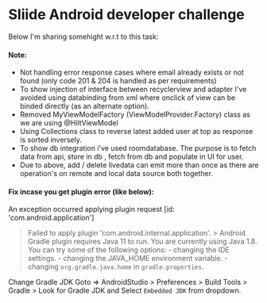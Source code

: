 # Sliide Android developer challenge 

Below I'm sharing somehight w.r.t to this task:

####  Note:
- Not handling error response cases where email already exists or not found (only code 201 & 204 is handled as per requirements)
- To show injection of interface between recyclerview and adapter I've avoided using databinding from xml where onclick of view can be binded directly (as an alternate option).
- Removed MyViewModelFactory (ViewModelProvider.Factory) class as we are using @HiltViewModel
- Using Collections class to reverse latest added user at top as response is sorted inversely.
- To show db integration i've used roomdatabase. The purpose is to fetch data from api, store in db , fetch from db and populate in UI for user.
- Due to above, add / delete livedata can emit more than once as there are operation's on remote and local data source both together.

#### Fix incase you get plugin error (like below):

 An exception occurred applying plugin request [id: 'com.android.application']
 > Failed to apply plugin 'com.android.internal.application'.
    > Android Gradle plugin requires Java 11 to run. You are currently using Java 1.8.
      You can try some of the following options:
        - changing the IDE settings.
        - changing the JAVA_HOME environment variable.
        - changing `org.gradle.java.home` in `gradle.properties`.

 Change Gradle JDK
 Goto => AndroidStudio > Preferences > Build Tools > Gradle >  Look for Gradle JDK and Select `Embedded JDK` from dropdown.